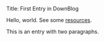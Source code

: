 Title: First Entry in DownBlog

Hello, world. See some [resources][].

This is an entry with two paragraphs.

  [resources]: /resources